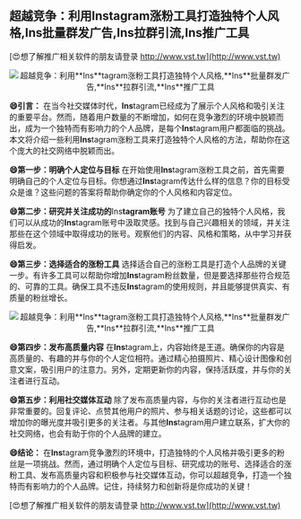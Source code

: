 ## **超越竞争：利用**Ins**tagram涨粉工具打造独特个人风格,**Ins**批量群发广告,**Ins**拉群引流,**Ins**推广工具**

[😍想了解推广相关软件的朋友请登录 http://www.vst.tw](http://www.vst.tw)

 <center><img src="https://vst.tw/MP4/tuiguang/png/1.png" alt="超越竞争：利用**Ins**tagram涨粉工具打造独特个人风格,**Ins**批量群发广告,**Ins**拉群引流,**Ins**推广工具"></center>

**😄引言：**
在当今社交媒体时代，**Ins**tagram已经成为了展示个人风格和吸引关注的重要平台。然而，随着用户数量的不断增加，如何在竞争激烈的环境中脱颖而出，成为一个独特而有影响力的个人品牌，是每个**Ins**tagram用户都面临的挑战。本文将介绍一些利用**Ins**tagram涨粉工具来打造独特个人风格的方法，帮助你在这个庞大的社交网络中脱颖而出。

**😄第一步：明确个人定位与目标**
在开始使用**Ins**tagram涨粉工具之前，首先需要明确自己的个人定位与目标。你想通过**Ins**tagram传达什么样的信息？你的目标受众是谁？这些问题的答案将帮助你确定你的个人风格和内容定位。

**😄第二步：研究并关注成功的**Ins**tagram账号**
为了建立自己的独特个人风格，我们可以从成功的**Ins**tagram账号中汲取灵感。找到与自己兴趣相关的领域，并关注那些在这个领域中取得成功的账号。观察他们的内容、风格和策略，从中学习并获得启发。

**😄第三步：选择适合的涨粉工具**
选择适合自己的涨粉工具是打造个人品牌的关键一步。有许多工具可以帮助你增加**Ins**tagram粉丝数量，但是要选择那些符合规范的、可靠的工具。确保工具不违反**Ins**tagram的使用规则，并且能够提供真实、有质量的粉丝增长。

 <center><img src="https://vst.tw/MP4/tuiguang/png/7.png" alt="超越竞争：利用**Ins**tagram涨粉工具打造独特个人风格,**Ins**批量群发广告,**Ins**拉群引流,**Ins**推广工具"></center>

**😄第四步：发布高质量内容**
在**Ins**tagram上，内容始终是王道。确保你的内容是高质量的、有趣的并与你的个人定位相符。通过精心拍摄照片、精心设计图像和创意文案，吸引用户的注意力。另外，定期更新你的内容，保持活跃度，并与你的关注者进行互动。

**😄第五步：利用社交媒体互动**
除了发布高质量内容，与你的关注者进行互动也是非常重要的。回复评论、点赞其他用户的照片、参与相关话题的讨论，这些都可以增加你的曝光度并吸引更多的关注者。与其他**Ins**tagram用户建立联系，扩大你的社交网络，也会有助于你的个人品牌的建立。

**😄结论：**
在**Ins**tagram竞争激烈的环境中，打造独特的个人风格并吸引更多的粉丝是一项挑战。然而，通过明确个人定位与目标、研究成功的账号、选择适合的涨粉工具、发布高质量内容和积极参与社交媒体互动，你可以超越竞争，打造一个独特而有影响力的个人品牌。记住，持续努力和创新将是你成功的关键！

[😍想了解推广相关软件的朋友请登录 http://www.vst.tw](http://www.vst.tw)



